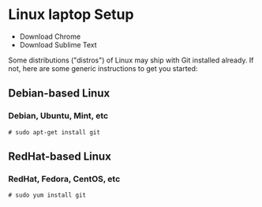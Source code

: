 # Linux laptop Setup

* Download Chrome
* Download Sublime Text

Some distributions ("distros") of Linux may ship with Git installed already. If not, here are some generic instructions to get you started:

## Debian-based Linux
### Debian, Ubuntu, Mint, etc

```# sudo apt-get install git```

## RedHat-based Linux
### RedHat, Fedora, CentOS, etc

```# sudo yum install git```


